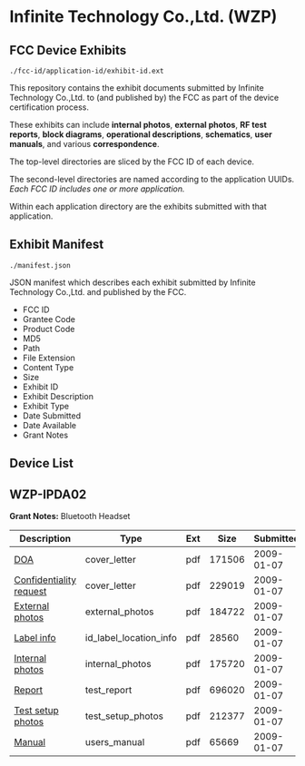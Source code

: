 # Infinite Technology Co.,Ltd. (WZP)
## FCC Device Exhibits

```
./fcc-id/application-id/exhibit-id.ext
```

This repository contains the exhibit documents submitted by Infinite Technology Co.,Ltd. to (and published by) the FCC as part of the device certification process.

These exhibits can include **internal photos**, **external photos**, **RF test reports**, **block diagrams**, **operational descriptions**, **schematics**, **user manuals**, and various **correspondence**.

The top-level directories are sliced by the FCC ID of each device.

The second-level directories are named according to the application UUIDs. *Each FCC ID includes one or more application.*

Within each application directory are the exhibits submitted with that application. 

## Exhibit Manifest

```
./manifest.json
```

JSON manifest which describes each exhibit submitted by Infinite Technology Co.,Ltd. and published by the FCC.

- FCC ID
- Grantee Code
- Product Code
- MD5
- Path
- File Extension
- Content Type
- Size
- Exhibit ID
- Exhibit Description
- Exhibit Type
- Date Submitted
- Date Available
- Grant Notes

## Device List
## WZP-IPDA02
**Grant Notes:** Bluetooth Headset

| Description | Type | Ext | Size | Submitted | Available |
| ----------- | ---- | --- | ---- | --------- | --------- |
| [DOA](WZP-IPDA02/7e672c1ade23f9070100ac3e15334924/1052670.pdf) | cover_letter | pdf | 171506 | 2009-01-07 | 2009-01-07 |
| [Confidentiality request](WZP-IPDA02/7e672c1ade23f9070100ac3e15334924/1052671.pdf) | cover_letter | pdf | 229019 | 2009-01-07 | 2009-01-07 |
| [External photos](WZP-IPDA02/7e672c1ade23f9070100ac3e15334924/1052672.pdf) | external_photos | pdf | 184722 | 2009-01-07 | 2009-01-07 |
| [Label info](WZP-IPDA02/7e672c1ade23f9070100ac3e15334924/1052673.pdf) | id_label_location_info | pdf | 28560 | 2009-01-07 | 2009-01-07 |
| [Internal photos](WZP-IPDA02/7e672c1ade23f9070100ac3e15334924/1052674.pdf) | internal_photos | pdf | 175720 | 2009-01-07 | 2009-01-07 |
| [Report](WZP-IPDA02/7e672c1ade23f9070100ac3e15334924/1052677.pdf) | test_report | pdf | 696020 | 2009-01-07 | 2009-01-07 |
| [Test setup photos](WZP-IPDA02/7e672c1ade23f9070100ac3e15334924/1052678.pdf) | test_setup_photos | pdf | 212377 | 2009-01-07 | 2009-01-07 |
| [Manual](WZP-IPDA02/7e672c1ade23f9070100ac3e15334924/1052679.pdf) | users_manual | pdf | 65669 | 2009-01-07 | 2009-01-07 |
